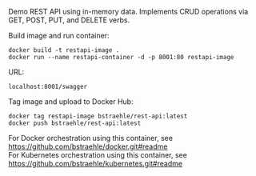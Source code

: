 Demo REST API using in-memory data.  Implements CRUD operations via GET, POST, PUT, and DELETE verbs.  

Build image and run container:  
```
docker build -t restapi-image .  
docker run --name restapi-container -d -p 8001:80 restapi-image  
```
URL:  
```
localhost:8001/swagger  
```
Tag image and upload to Docker Hub:  
```
docker tag restapi-image bstraehle/rest-api:latest  
docker push bstraehle/rest-api:latest  
```
For Docker orchestration using this container, see https://github.com/bstraehle/docker.git#readme  
For Kubernetes orchestration using this container, see https://github.com/bstraehle/kubernetes.git#readme  
